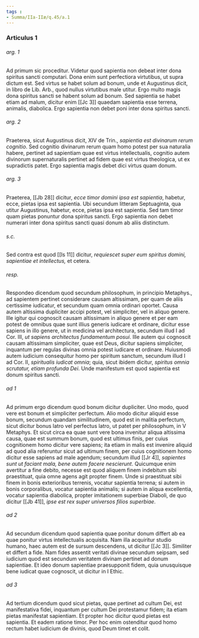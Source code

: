 ```yaml
---
tags : 
- Summa/IIa-IIæ/q.45/a.1
---
```


### Articulus 1

###### arg. 1
Ad primum sic proceditur. Videtur quod sapientia non debeat inter dona spiritus sancti computari. Dona enim sunt perfectiora virtutibus, ut supra dictum est. Sed virtus se habet solum ad bonum, unde et Augustinus dicit, in libro de Lib. Arb., quod nullus virtutibus male utitur. Ergo multo magis dona spiritus sancti se habent solum ad bonum. Sed sapientia se habet etiam ad malum, dicitur enim [[Jc 3]] quaedam sapientia esse terrena, animalis, diabolica. Ergo sapientia non debet poni inter dona spiritus sancti.

###### arg. 2
Praeterea, sicut Augustinus dicit, XIV de Trin., *sapientia est divinarum rerum cognitio*. Sed cognitio divinarum rerum quam homo potest per sua naturalia habere, pertinet ad sapientiam quae est virtus intellectualis, cognitio autem divinorum supernaturalis pertinet ad fidem quae est virtus theologica, ut ex supradictis patet. Ergo sapientia magis debet dici virtus quam donum.

###### arg. 3
Praeterea, [[Jb 28]] dicitur, *ecce timor domini ipsa est sapientia*, habetur, ecce, pietas ipsa est sapientia. Ubi secundum litteram Septuaginta, qua utitur Augustinus, habetur, ecce, pietas ipsa est sapientia. Sed tam timor quam pietas ponuntur dona spiritus sancti. Ergo sapientia non debet numerari inter dona spiritus sancti quasi donum ab aliis distinctum.

###### s.c.
Sed contra est quod [[Is 11]] dicitur, *requiescet super eum spiritus domini, sapientiae et intellectus,* et cetera.

###### resp.
Respondeo dicendum quod secundum philosophum, in principio Metaphys., ad sapientem pertinet considerare causam altissimam, per quam de aliis certissime iudicatur, et secundum quam omnia ordinari oportet. Causa autem altissima dupliciter accipi potest, vel simpliciter, vel in aliquo genere. Ille igitur qui cognoscit causam altissimam in aliquo genere et per eam potest de omnibus quae sunt illius generis iudicare et ordinare, dicitur esse sapiens in illo genere, ut in medicina vel architectura, secundum illud I ad Cor. III, *ut sapiens architectus fundamentum posui*. Ille autem qui cognoscit causam altissimam simpliciter, quae est Deus, dicitur sapiens simpliciter, inquantum per regulas divinas omnia potest iudicare et ordinare. Huiusmodi autem iudicium consequitur homo per spiritum sanctum, secundum illud I ad Cor. II, *spiritualis iudicat omnia*; quia, sicut ibidem dicitur, *spiritus omnia scrutatur, etiam profunda Dei*. Unde manifestum est quod sapientia est donum spiritus sancti.

###### ad 1
Ad primum ergo dicendum quod bonum dicitur dupliciter. Uno modo, quod vere est bonum et simpliciter perfectum. Alio modo dicitur aliquid esse bonum, secundum quandam similitudinem, quod est in malitia perfectum, sicut dicitur bonus latro vel perfectus latro, ut patet per philosophum, in V Metaphys. Et sicut circa ea quae sunt vere bona invenitur aliqua altissima causa, quae est summum bonum, quod est ultimus finis, per cuius cognitionem homo dicitur vere sapiens; ita etiam in malis est invenire aliquid ad quod alia referuntur sicut ad ultimum finem, per cuius cognitionem homo dicitur esse sapiens ad male agendum; secundum illud [[Jr 4]], *sapientes sunt ut faciant mala, bene autem facere nescierunt*. Quicumque enim avertitur a fine debito, necesse est quod aliquem finem indebitum sibi praestituat, quia omne agens agit propter finem. Unde si praestituat sibi finem in bonis exterioribus terrenis, vocatur sapientia terrena; si autem in bonis corporalibus, vocatur sapientia animalis; si autem in aliqua excellentia, vocatur sapientia diabolica, propter imitationem superbiae Diaboli, de quo dicitur [[Jb 41]], *ipse est rex super universos filios superbiae*.

###### ad 2
Ad secundum dicendum quod sapientia quae ponitur donum differt ab ea quae ponitur virtus intellectualis acquisita. Nam illa acquiritur studio humano, haec autem est de sursum descendens, ut dicitur [[Jc 3]]. Similiter et differt a fide. Nam fides assentit veritati divinae secundum seipsam, sed iudicium quod est secundum veritatem divinam pertinet ad donum sapientiae. Et ideo donum sapientiae praesupponit fidem, quia unusquisque bene iudicat quae cognoscit, ut dicitur in I Ethic.

###### ad 3
Ad tertium dicendum quod sicut pietas, quae pertinet ad cultum Dei, est manifestativa fidei, inquantum per cultum Dei protestamur fidem; ita etiam pietas manifestat sapientiam. Et propter hoc dicitur quod pietas est sapientia. Et eadem ratione timor. Per hoc enim ostenditur quod homo rectum habet iudicium de divinis, quod Deum timet et colit.

